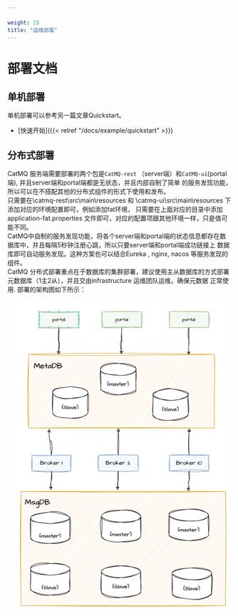 ```yaml
---

weight: 15
title: "运维部属"
---
```



# 部署文档

## 单机部署
单机部署可以参考另一篇文章Quickstart。
- [快速开始]({{< relref "/docs/example/quickstart" >}})

## 分布式部署
CatMQ 服务端需要部署的两个包是`CatMQ-rest` （server端）和`CatMQ-ui`(portal端), 并且server端和portal端都是无状态，并且内部自制了简单
的服务发现功能，所以可以在不搭配其他的分布式组件的形式下使用和发布。      
只需要在\catmq-rest\src\main\resources 和 \catmq-ui\src\main\resources 下添加对应的环境配置即可，例如添加fat环境，
只需要在上面对应的目录中添加application-fat.properties 文件即可，对应的配置项跟其他环境一样，只是值可能不同。
</br>
CatMQ中自制的服务发现功能，将各个server端和portal端的状态信息都存在数据库中，并且每隔5秒钟注册心跳，所以只要server端和portal端成功链接上
数据库即可自动服务发现。这种方案也可以结合Eureka , nginx, nacos 等服务发现的组件。
</br>
CatMQ 分布式部署重点在于数据库的集群部署，建议使用主从数据库的方式部署元数据库（1主2从），并且交由infrastructure 运维团队运维。确保元数据
正常使用. 部署的架构图如下所示：

![img.png](img.png)



